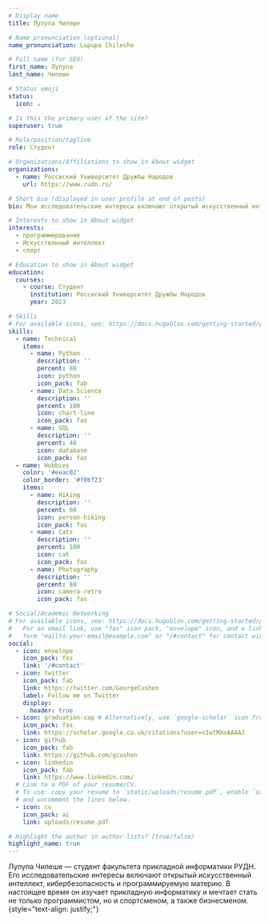 ```yaml
---
# Display name
title: Лупупа Чилеше

# Name pronunciation (optional)
name_pronunciation: Lupupa Chileshe

# Full name (for SEO)
first_name: Лупупа
last_name: Чилеше

# Status emoji
status:
  icon: ☕️

# Is this the primary user of the site?
superuser: true

# Role/position/tagline
role: Студент

# Organizations/Affiliations to show in About widget
organizations:
  - name: Россиский Университет Дружбы Народов
    url: https://www.rudn.ru/

# Short bio (displayed in user profile at end of posts)
bio: Мои исследовательские интересы включают открытый искусственный интеллект, а также кибербезопасность.

# Interests to show in About widget
interests:
  - программирование
  - Искусственный интеллект
  - спорт

# Education to show in About widget
education:
  courses:
    - course: Студент
      institution: Россиский Университет Дружбы Народов 
      year: 2023

# Skills
# For available icons, see: https://docs.hugoblox.com/getting-started/page-builder/#icons
skills:
  - name: Technical
    items:
      - name: Python
        description: ''
        percent: 80
        icon: python
        icon_pack: fab
      - name: Data Science
        description: ''
        percent: 100
        icon: chart-line
        icon_pack: fas
      - name: SQL
        description: ''
        percent: 40
        icon: database
        icon_pack: fas
  - name: Hobbies
    color: '#eeac02'
    color_border: '#f0bf23'
    items:
      - name: Hiking
        description: ''
        percent: 60
        icon: person-hiking
        icon_pack: fas
      - name: Cats
        description: ''
        percent: 100
        icon: cat
        icon_pack: fas
      - name: Photography
        description: ''
        percent: 80
        icon: camera-retro
        icon_pack: fas

# Social/Academic Networking
# For available icons, see: https://docs.hugoblox.com/getting-started/page-builder/#icons
#   For an email link, use "fas" icon pack, "envelope" icon, and a link in the
#   form "mailto:your-email@example.com" or "/#contact" for contact widget.
social:
  - icon: envelope
    icon_pack: fas
    link: '/#contact'
  - icon: twitter
    icon_pack: fab
    link: https://twitter.com/GeorgeCushen
    label: Follow me on Twitter
    display:
      header: true
  - icon: graduation-cap # Alternatively, use `google-scholar` icon from `ai` icon pack
    icon_pack: fas
    link: https://scholar.google.co.uk/citations?user=sIwtMXoAAAAJ
  - icon: github
    icon_pack: fab
    link: https://github.com/gcushen
  - icon: linkedin
    icon_pack: fab
    link: https://www.linkedin.com/
  # Link to a PDF of your resume/CV.
  # To use: copy your resume to `static/uploads/resume.pdf`, enable `ai` icons in `params.yaml`,
  # and uncomment the lines below.
  - icon: cv
    icon_pack: ai
    link: uploads/resume.pdf

# Highlight the author in author lists? (true/false)
highlight_name: true
---
```


Лупупа Чилеше — студент факультета прикладной информатики РУДН. Его исследовательские интересы включают открытый искусственный интеллект, кибербезопасность и программируемую материю. В настоящее время он изучает прикладную информатику и мечтает стать не только программистом, но и спортсменом, а также бизнесменом.
{style="text-align: justify;"}
